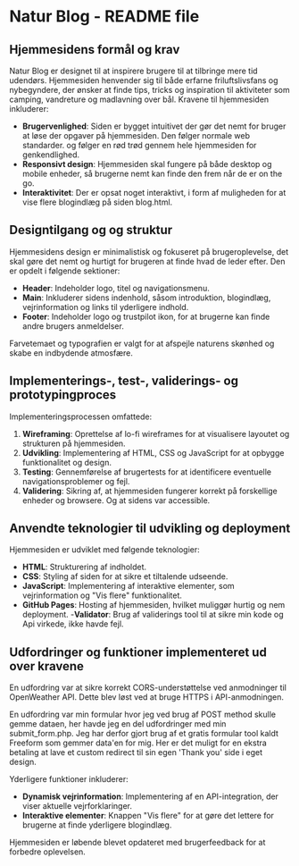 # Natur Blog - README file


## Hjemmesidens formål og krav

Natur Blog er designet til at inspirere brugere til at tilbringe mere tid udendørs. Hjemmesiden henvender sig til både erfarne friluftslivsfans og nybegyndere, der ønsker at finde tips, tricks og inspiration til aktiviteter som camping, vandreture og madlavning over bål. Kravene til hjemmesiden inkluderer:

- **Brugervenlighed**: Siden er bygget intuitivet der gør det nemt for bruger at løse der opgaver på hjemmesiden. Den følger normale web standarder. og følger en rød trød gennem hele hjemmesiden for genkendlighed. 
- **Responsivt design**: Hjemmesiden skal fungere på både desktop og mobile enheder, så brugerne nemt kan finde den frem når de er on the go.
- **Interaktivitet**: Der er opsat noget interaktivt, i form af muligheden for at vise flere blogindlæg på siden blog.html.


## Designtilgang og og struktur

Hjemmesidens design er minimalistisk og fokuseret på brugeroplevelse, det skal gøre det nemt og hurtigt for brugeren at finde hvad de leder efter. Den er opdelt i følgende sektioner:

- **Header**: Indeholder logo, titel og navigationsmenu.
- **Main**: Inkluderer sidens indenhold, såsom introduktion, blogindlæg, vejrinformation og links til yderligere indhold.
- **Footer**: Indeholder logo og trustpilot ikon, for at brugerne kan finde andre brugers anmeldelser.

Farvetemaet og typografien er valgt for at afspejle naturens skønhed og skabe en indbydende atmosfære.


## Implementerings-, test-, validerings- og prototypingproces

Implementeringsprocessen omfattede:

1. **Wireframing**: Oprettelse af lo-fi wireframes for at visualisere layoutet og strukturen på hjemmesiden.
2. **Udvikling**: Implementering af HTML, CSS og JavaScript for at opbygge funktionalitet og design.
3. **Testing**: Gennemførelse af brugertests for at identificere eventuelle navigationsproblemer og fejl.
4. **Validering**: Sikring af, at hjemmesiden fungerer korrekt på forskellige enheder og browsere. Og at sidens var accessible.


## Anvendte teknologier til udvikling og deployment

Hjemmesiden er udviklet med følgende teknologier:

- **HTML**: Strukturering af indholdet.
- **CSS**: Styling af siden for at sikre et tiltalende udseende.
- **JavaScript**: Implementering af interaktive elementer, som vejrinformation og "Vis flere" funktionalitet.
- **GitHub Pages**: Hosting af hjemmesiden, hvilket muliggør hurtig og nem deployment.
-**Validator**: Brug af validerings tool til at sikre min kode og Api virkede, ikke havde fejl.


## Udfordringer og funktioner implementeret ud over kravene

En udfordring var at sikre korrekt CORS-understøttelse ved anmodninger til OpenWeather API. Dette blev løst ved at bruge HTTPS i API-anmodningen. 

En udfordring var min formular hvor jeg ved brug af POST method skulle gemme dataen, her havde jeg en del udfordringer med min submit_form.php. Jeg har derfor gjort brug af et gratis formular tool kaldt Freeform som gemmer data'en for mig. Her er det muligt for en ekstra betaling at lave et custom redirect til sin egen 'Thank you' side i eget design. 

Yderligere funktioner inkluderer:

- **Dynamisk vejrinformation**: Implementering af en API-integration, der viser aktuelle vejrforklaringer.
- **Interaktive elementer**: Knappen "Vis flere" for at gøre det lettere for brugerne at finde yderligere blogindlæg.


Hjemmesiden er løbende blevet opdateret med brugerfeedback for at forbedre oplevelsen.
